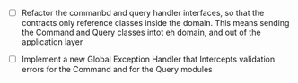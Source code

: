 

- [ ] Refactor the commanbd and query handler interfaces, so that the contracts only reference classes inside the domain.  This means sending the Command and Query classes intot eh domain, and out of the application layer

- [ ] Implement a new Global Exception Handler that Intercepts validation errors for the Command and for the Query modules
